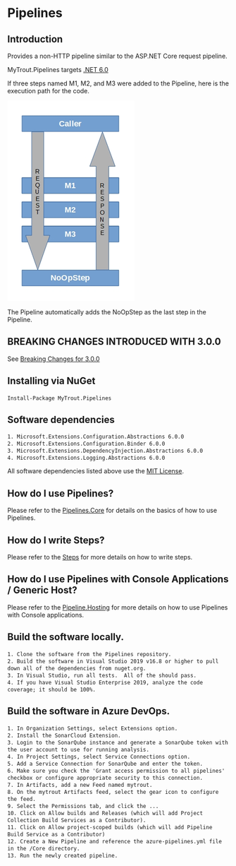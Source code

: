 # Pipelines

## Introduction
Provides a non-HTTP pipeline similar to the ASP.NET Core request pipeline.

MyTrout.Pipelines targets [.NET 6.0](https://dotnet.microsoft.com/download/dotnet/6.0)

If three steps named M1, M2, and M3 were added to the Pipeline, here is the execution path for the code.

![](./Core/pipeline-drawing.jpg)

The Pipeline automatically adds the NoOpStep as the last step in the Pipeline.

## BREAKING CHANGES INTRODUCED WITH 3.0.0

See [Breaking Changes for 3.0.0](./docs/pipelines-core-breaking-changes-3-0-0.md)

## Installing via NuGet

    Install-Package MyTrout.Pipelines

## Software dependencies
    1. Microsoft.Extensions.Configuration.Abstractions 6.0.0
    2. Microsoft.Extensions.Configuration.Binder 6.0.0
    3. Microsoft.Extensions.DependencyInjection.Abstractions 6.0.0
    4. Microsoft.Extensions.Logging.Abstractions 6.0.0

All software dependencies listed above use the [MIT License](https://licenses.nuget.org/MIT).

## How do I use Pipelines?
Please refer to the [Pipelines.Core](./Core/README.md) for details on the basics of how to use Pipelines.

## How do I write Steps?
Please refer to the [Steps](./Steps/README.md) for more details on how to write steps.

## How do I use Pipelines with Console Applications / Generic Host?
Please refer to the [Pipeline.Hosting](./Hosting/README.md) for more details on how to use Pipelines with Console applications.

## Build the software locally.
    1. Clone the software from the Pipelines repository.
    2. Build the software in Visual Studio 2019 v16.8 or higher to pull down all of the dependencies from nuget.org.
    3. In Visual Studio, run all tests.  All of the should pass.
    4. If you have Visual Studio Enterprise 2019, analyze the code coverage; it should be 100%.

## Build the software in Azure DevOps.
    1. In Organization Settings, select Extensions option.
    2. Install the SonarCloud Extension.
    3. Login to the SonarQube instance and generate a SonarQube token with the user account to use for running analysis.
    4. In Project Settings, select Service Connections option.
    5. Add a Service Connection for SonarQube and enter the token.
    6. Make sure you check the 'Grant access permission to all pipelines' checkbox or configure appropriate security to this connection.
    7. In Artifacts, add a new Feed named mytrout.
    8. On the mytrout Artifacts feed, select the gear icon to configure the feed.
    9. Select the Permissions tab, and click the ...
    10. Click on Allow builds and Releases (which will add Project Collection Build Services as a Contributor).
    11. Click on Allow project-scoped builds (which will add Pipeline Build Service as a Contributor)
    12. Create a New Pipeline and reference the azure-pipelines.yml file in the /Core directory.
    13. Run the newly created pipeline.
